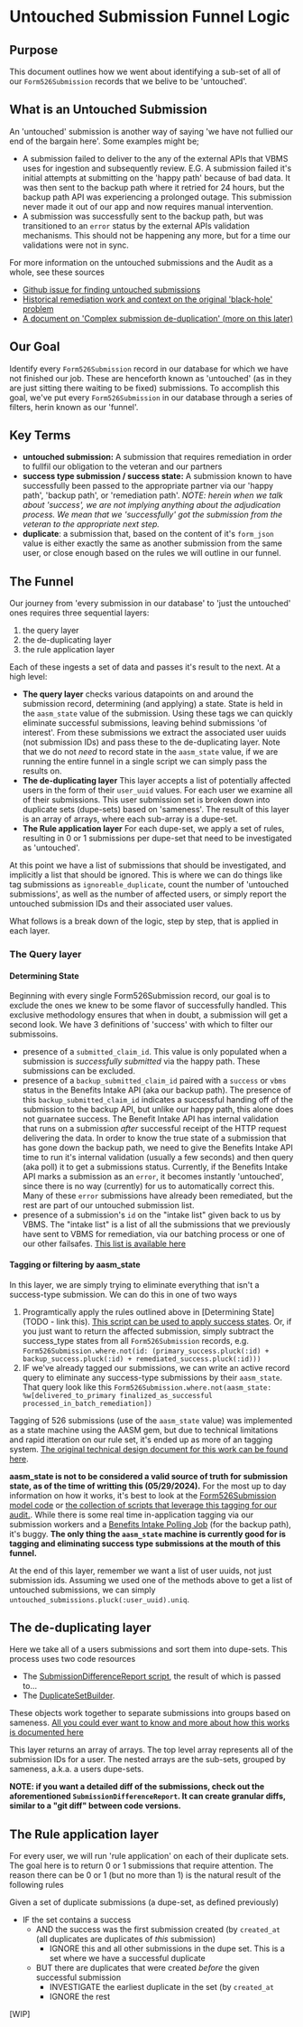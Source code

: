 # Untouched Submission Funnel Logic

## Purpose 
This document outlines how we went about identifying a sub-set of all of our `Form526Submission` records that we belive to be 'untouched'. 

## What is an Untouched Submission
An 'untouched' submission is another way of saying 'we have not fullied our end of the bargain here'. Some examples might be;
- A submission failed to deliver to the any of the external APIs that VBMS uses for ingestion and subsequently review.  E.G.  A submission failed it's initial attempts at submitting on the 'happy path' because of bad data.  It was then sent to the backup path where it retried for 24 hours, but the backup path API was experiencing a prolonged outage.  This submission never made it out of our app and now requires manual intervention.
- A submission was successfully sent to the backup path, but was transitioned to an `error` status by the external APIs validation mechanisms.  This should not be happening any more, but for a time our validations were not in sync.

For more information on the untouched submissions and the Audit as a whole, see these sources
- [Github issue for finding untouched submissions](https://github.com/department-of-veterans-affairs/va.gov-team/issues/80624)
- [Historical remediation work and context on the original 'black-hole' problem](https://github.com/department-of-veterans-affairs/va.gov-team/blob/master/products/disability/526ez/engineering_research/526_failure_batching_and_triage_handoff.md)
- [A document on 'Complex submission de-duplication' (more on this later)](https://github.com/department-of-veterans-affairs/va.gov-team/blob/master/products/disability/526ez/engineering_research/complex_submission_deduplication.md)

## Our Goal
Identify every `Form526Submission` record in our database for which we have not finished our job.  These are henceforth known as 'untouched' (as in they are just sitting there waiting to be fixed) submissions. To accomplish this goal, we've put every `Form526Submission` in our database through a series of filters, herin known as our 'funnel'.

## Key Terms
- **untouched submission:** A submission that requires remediation in order to fullfil our obligation to the veteran and our partners
- **success type submission / success state:** A submission known to have successfully been passed to the appropriate partner via our 'happy path', 'backup path', or 'remediation path'. *NOTE: herein when we talk about 'success', we are not implying anything about the adjudication process.  We mean that we 'successfully' got the submission from the veteran to the appropriate next step.*
- **duplicate**: a submission that, based on the content of it's `form_json` value is either exactly the same as another submission from the same user, or close enough based on the rules we will outline in our funnel.

## The Funnel

Our journey from 'every submission in our database' to 'just the untouched' ones requires three sequential layers:

1. the query layer
2. the de-duplicating layer
3. the rule application layer

Each of these ingests a set of data and passes it's result to the next.  At a high level:

- **The query layer** checks various datapoints on and around the submission record, determining (and applying) a state. State is held in the `aasm_state` value of the submission. Using these tags we can quickly eliminate successful submissions, leaving behind submissions 'of interest'.  From these submissions we extract the associated user uuids (not submission IDs) and pass these to the de-duplicating layer. Note that we do not *need* to record state in the `aasm_state` value, if we are running the entire funnel in a single script we can simply pass the results on.
- **The de-duplicating layer** This layer accepts a list of potentially affected users in the form of their `user_uuid` values.  For each user we examine all of their submissions. This user submission set is broken down into duplicate sets (dupe-sets) based on 'sameness'. The result of this layer is an array of arrays, where each sub-array is a dupe-set.
- **The Rule application layer** For each dupe-set, we apply a set of rules, resulting in 0 or 1 submissions per dupe-set that need to be investigated as 'untouched'.

At this point we have a list of submissions that should be investigated, and implicitly a list that should be ignored.  This is where we can do things like tag submissions as `ignoreable_duplicate`, count the number of 'untouched submissions', as well as the number of affected users, or simply report the untouched submission IDs and their associated user values.

What follows is a break down of the logic, step by step, that is applied in each layer.

### The Query layer

#### Determining State 

Beginning with every single Form526Submission record, our goal is to exclude the ones we knew to be some flavor of successfully handled.  This exclusive methodology ensures that when in doubt, a submission will get a second look. We have 3 definitions of 'success' with which to filter our submissoins.

- presence of a `submitted_claim_id`. This value is only populated when a submission is *successfully submitted* via the happy path. These submissions can be excluded.
- presence of a `backup_submitted_claim_id` paired with a `success` or `vbms` status in the Benefits Intake API (aka our backup path). The presence of this `backup_submitted_claim_id` indicates a successful handing off of the submission to the backup API, but unlike our happy path, this alone does not guarnatee success.  The Benefit Intake API has internal validation that runs on a submission *after* successful receipt of the HTTP request delivering the data.  In order to know the true state of a submission that has gone down the backup path, we need to give the Benefits Intake API time to run it's internal validation (usually a few seconds) and then query (aka poll) it to get a submissions status.  Currently, if the Benefits Intake API marks a submission as an `error`, it becomes instantly 'untouched', since there is no way (currently) for us to automatically correct this.  Many of these `error` submissions have already been remediated, but the rest are part of our untouched submission list.
- presence of a submission's `id` on the "intake list" given back to us by VBMS. The "intake list" is a list of all the submissions that we previously have sent to VBMS for remediation, via our batching process or one of our other failsafes. [This list is available here](https://github.com/department-of-veterans-affairs/va.gov-team/issues/80624#issuecomment-2061883846)

#### Tagging or filtering by aasm_state

In this layer, we are simply trying to eliminate everything that isn't a success-type submission. We can do this in one of two ways
1. Programtically apply the rules outlined above in [Determining State](TODO - link this). [This script can be used to apply success states](https://github.com/department-of-veterans-affairs/va.gov-team-sensitive/blob/master/teams/benefits/scripts/526/untouched_submission_audit/apply_success_states.rb).  Or, if you just want to return the affected submission, simply subtract the success_type states from all `Form526Submission` records, e.g. `Form526Submission.where.not(id: (primary_success.pluck(:id) + backup_success.pluck(:id) + remediated_success.pluck(:id)))`
2. IF we've already tagged our submissions, we can write an active record query to eliminate any success-type submissions by their `aasm_state`. That query look like this `Form526Submission.where.not(aasm_state: %w[delivered_to_primary finalized_as_successful processed_in_batch_remediation])`

Tagging of 526 submissions (use of the `aasm_state` value) was implemented as a state machine using the AASM gem, but due to technical limitations and rapid itteration on our rule set, it's ended up as more of an tagging system.  [The original technical design document for this work can be found here](https://github.com/department-of-veterans-affairs/va.gov-team/blob/master/products/disability/526ez/implementation/form_526_state_machine.md). 

**aasm_state is not to be considered a valid source of truth for submission state, as of the time of writting this (05/29/2024).** For the most up to day information on how it works, it's best to look at the [Form526Submission model code](https://github.com/department-of-veterans-affairs/vets-api/blob/d017c2391a2d44de38d06507a447a8f0434a852d/app/models/form526_submission.rb#L15) or [the collection of scripts that leverage this tagging for our audit.](https://github.com/department-of-veterans-affairs/va.gov-team-sensitive/tree/master/teams/benefits/scripts/526/untouched_submission_audit). While there is some real time in-application tagging via our submission workers and a [Benefits Intake Polling Job](https://github.com/department-of-veterans-affairs/vets-api/blob/master/app/sidekiq/form526_status_polling_job.rb) (for the backup path), it's buggy.  **The only thing the `aasm_state` machine is currently good for is tagging and eliminating success type submissions at the mouth of this funnel.**

At the end of this layer, remember we want a list of user uuids, not just submission ids.  Assuming we used one of the methods above to get a list of untouched submissions, we can simply `untouched_submissions.pluck(:user_uuid).uniq`.  

## The de-duplicating layer

Here we take all of a users submissions and sort them into dupe-sets.  This process uses two code resources
- The [SubmissionDifferenceReport script](https://github.com/department-of-veterans-affairs/va.gov-team-sensitive/blob/master/teams/benefits/scripts/526/submission_difference_report.rb), the result of which is passed to...
- The [DuplicateSetBuilder](https://github.com/department-of-veterans-affairs/va.gov-team-sensitive/blob/master/teams/benefits/scripts/526/untouched_submission_audit/duplicate_set_builder.rb).

These objects work together to separate submissions into groups based on sameness. [All you could ever want to know and more about how this works is documented here](https://github.com/department-of-veterans-affairs/va.gov-team/blob/master/products/disability/526ez/engineering_research/complex_submission_deduplication.md)

This layer returns an array of arrays.  The top level array represents all of the submission IDs for a user.  The nested arrays are the sub-sets, grouped by sameness, a.k.a. a users dupe-sets. 

**NOTE: if you want a detailed diff of the submissions, check out the aforementioned `SubmissionDifferenceReport`.  It can create granular diffs, similar to a "git diff" between code versions.**

## The Rule application layer

For every user, we will run 'rule application' on each of their duplicate sets.  The goal here is to return 0 or 1 submissions that require attention.  The reason there can be 0 or 1 (but no more than 1) is the natural result of the following rules

Given a set of duplicate submissions (a dupe-set, as defined previously)
- IF the set contains a success
  - AND the success was the first submission created (by `created_at` (all duplicates are duplicates of *this* submission)
    - IGNORE this and all other submissions in the dupe set.  This is a set where we have a successful duplicate
  - BUT there are duplicates that were created *before* the given successful submission
    - INVESTIGATE the earliest duplicate in the set (by `created_at`
    - IGNORE the rest

[WIP]
